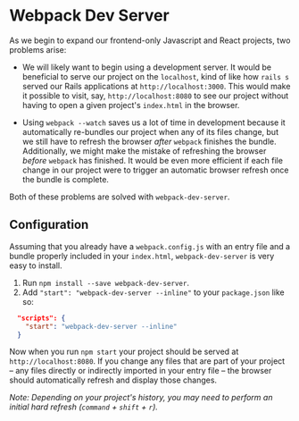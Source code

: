 # Webpack Dev Server

As we begin to expand our frontend-only Javascript and React projects, two problems arise:

* We will likely want to begin using a development server. It would be beneficial to serve our project on the `localhost`, kind of like how `rails s` served our Rails applications at `http://localhost:3000`. This would make it possible to visit, say, `http://localhost:8080` to see our project without having to open a given project's `index.html` in the browser.

* Using `webpack --watch` saves us a lot of time in development because it automatically re-bundles our project when any of its files change, but we still have to refresh the browser *after* `webpack` finishes the bundle. Additionally, we might make the mistake of refreshing the browser *before* `webpack` has finished. It would be even more efficient if each file change in our project were to trigger an automatic browser refresh once the bundle is complete.

Both of these problems are solved with `webpack-dev-server`.

## Configuration

Assuming that you already have a `webpack.config.js` with an entry file and a bundle properly included in your `index.html`, `webpack-dev-server` is very easy to install.

1. Run `npm install --save webpack-dev-server`.
2. Add `"start": "webpack-dev-server --inline"` to your `package.json` like so:

```json
  "scripts": {
    "start": "webpack-dev-server --inline"
  }
```

Now when you run `npm start` your project should be served at `http://localhost:8080`. If you change any files that are part of your project – any files directly or indirectly imported in your entry file – the browser should automatically refresh and display those changes.

*Note: Depending on your project's history, you may need to perform an initial hard refresh (`command` + `shift` + `r`).*
